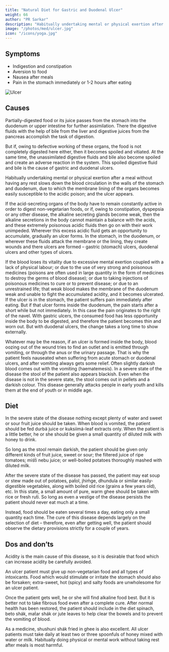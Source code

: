 ```yaml
---
title: "Natural Diet for Gastric and Duodenal Ulcer"
weight: 66
author: "PR Sarkar"
description: "Habitually undertaking mental or physical exertion after a meal without having any rest slows down the blood circulation in the walls of the stomach and duodenum, due to which the membrane lining of the organs becomes easily susceptible to the acidic poison; and the ulcer appears"
image: "/photos/med/ulcer.jpg"
icon: "/icons/yoga.jpg"
---
```




## Symptoms

- Indigestion and constipation
- Aversion to food
- Nausea after meals
- Pain in the stomach immediately or 1-2 hours after eating

![Ulcer](/photos/med/ulcer.jpg)

## Causes

Partially-digested food or its juice passes from the stomach into the duodenum or upper intestine for further assimilation. There the digestive fluids with the help of bile from the liver and digestive juices from the pancreas accomplish the task of digestion. 

But if, owing to defective working of these organs, the food is not completely digested here either, then it becomes spoiled and vitiated. At the same time, the unassimilated digestive fluids and bile also become spoiled and create an adverse reaction in the system. This spoiled digestive fluid and bile is the cause of gastric and duodenal ulcers. 

Habitually undertaking mental or physical exertion after a meal without having any rest slows down the blood circulation in the walls of the stomach and duodenum, due to which the membrane lining of the organs becomes easily susceptible to the acidic poison; and the ulcer appears.

If the acid-secreting organs of the body have to remain constantly active in order to digest non-vegetarian foods, or if, owing to constipation, dyspepsia or any other disease, the alkaline secreting glands become weak, then the alkaline secretions in the body cannot maintain a balance with the acids, and these extremely poisonous acidic fluids then go on with their work unimpeded. Wherever this excess acidic fluid gets an opportunity to accumulate, gradually an ulcer forms. In the stomach, in the duodenum, or wherever these fluids attack the membrane or the lining, they create wounds and there ulcers are formed – gastric (stomach) ulcers, duodenal ulcers and other types of ulcers.

If the blood loses its vitality due to excessive mental exertion coupled with a lack of physical labour; or due to the use of very strong and poisonous medicines (poisons are often used in large quantity in the form of medicines to destroy the germs of blood disease); or due to taking injections of poisonous medicines to cure or to prevent disease; or due to an unrestrained life; that weak blood makes the membrane of the duodenum weak and unable to fight the accumulated acidity, and it becomes ulcerated. If the ulcer is in the stomach, the patient suffers pain immediately after eating. But if that ulcer forms inside the duodenum, the pain starts after a short while but not immediately. In this case the pain originates to the right of the navel. With gastric ulcers, the consumed food has less opportunity inside the body to be digested, and therefore the patient becomes thin and worn out. But with duodenal ulcers, the change takes a long time to show externally.

Whatever may be the reason, if an ulcer is formed inside the body, blood oozing out of the wound tries to find an outlet and is emitted through vomiting, or through the anus or the urinary passage. That is why the patient feels nauseated when suffering from acute stomach or duodenal ulcers, and after vomiting always gets some relief. Often slightly darkish blood comes out with the vomiting (haematemesis). In a severe state of the disease the stool of the patient also appears blackish. Even when the disease is not in the severe state, the stool comes out in pellets and a darkish colour. This disease generally attacks people in early youth and kills them at the end of youth or in middle age.

<!-- Treatment:
Morning – Utkśepa Mudrá, Yogásana, Diirgha Prańáma, Bhujauṋgásana, Agnisára Mudrá, Padahastásana, Ágneyii Mudrá, and Ágneyii Práńáyáma.
Evening – Sarváuṋgásana, Matsyamudrá, Naokásana, Pashcimottánásana, Karmásana, Agnisára Mudrá and Ud́d́ayana Mudrá. -->

## Diet

In the severe state of the disease nothing except plenty of water and sweet or sour fruit juice should be taken. When blood is vomited, the patient should be fed durbá juice or kuksiimá-leaf extracts only. When the patient is a little better, he or she should be given a small quantity of diluted milk with honey to drink. 

So long as the stool remain darkish, the patient should be given only different kinds of fruit juice, sweet or sour; the filtered juice of ripe tomatoes; miśt́i nebu juice; or well-boiled potatoes thoroughly mashed with diluted milk.

After the severe state of the disease has passed, the patient may eat soup or stew made out of potatoes, pat́ol, jhiḿge, dhundula or similar easily-digestible vegetables, along with boiled old rice (grains a few years old), etc. In this state, a small amount of pure, warm ghee should be taken with rice or fresh rut́i. So long as even a vestige of the disease persists the patient should never eat much at a time. 

Instead, food should be eaten several times a day, eating only a small quantity each time. The cure of this disease depends largely on the selection of diet – therefore, even after getting well, the patient should observe the dietary provisions strictly for a couple of years.

## Dos and don’ts

Acidity is the main cause of this disease, so it is desirable that food which can increase acidity be carefully avoided. 

An ulcer patient must give up non-vegetarian food and all types of intoxicants. Food which would stimulate or irritate the stomach should also be forsaken; extra-sweet, hot (spicy) and salty foods are unwholesome for an ulcer patient. 

Once the patient gets well, he or she will find alkaline food best. But it is better not to take fibrous food even after a complete cure. After normal health has been restored, the patient should include in the diet spinach, beto shák, mat́ar shák or jute leaves to help clear the bowels and to prevent the vomiting of blood. 

As a medicine, shushuni shák fried in ghee is also excellent. All ulcer patients must take daily at least two or three spoonfuls of honey mixed with water or milk. Habitually doing physical or mental work without taking rest after meals is most harmful.
